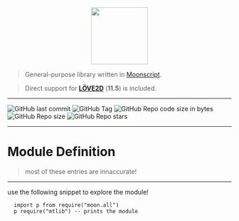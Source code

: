 <center><img src="MTLibrary_Lua.ico" width=128 height=128></center>

> General-purpose library written in [Moonscript](https://github.com/leafo/moonscript).

> Direct support for **[LÖVE2D](https://github.com/love2d/love)** (**11.5**) is included.
---
![GitHub last commit](https://img.shields.io/github/last-commit/MTadder/MTLib-Moon?style=flat-square)
![GitHub Tag](https://img.shields.io/github/v/tag/MTadder/MTLib-Moon?style=flat-square)
![GitHub Repo code size in bytes](https://img.shields.io/github/languages/code-size/MTadder/MTLib-Moon?style=flat-square)
![GitHub Repo size](https://img.shields.io/github/repo-size/MTadder/MTLib-Moon?style=flat-square)
![GitHub Repo stars](https://img.shields.io/github/stars/MTadder/MTLib-Moon?style=flat-square)

---
# Module Definition
> most of these entries are innaccurate!
---
use the following snippet to explore the module!
```moonscript
  import p from require("moon.all")
  p require("mtlib") -- prints the module

```